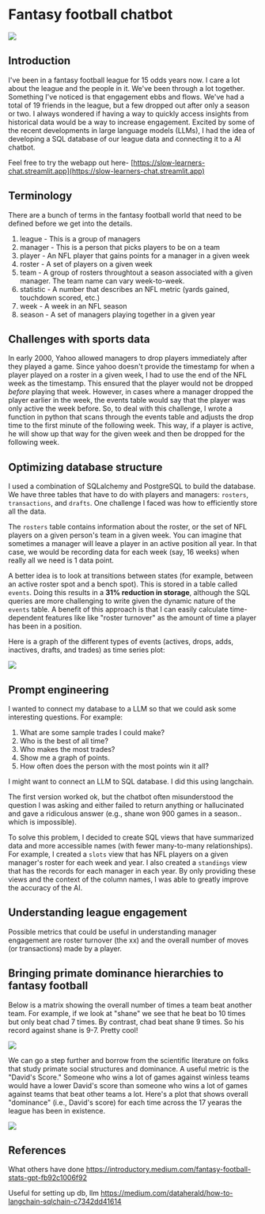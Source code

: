 # Fantasy football chatbot

<!-- ![](assets/dalle_turtle.jpg) -->
![](assets/dalle_logo2.jpg)
<!-- ![](assets/dalle_logo3.webp) -->

## Introduction

I've been in a fantasy football league for 15 odds years now. I care a lot about the league and the people in it. We've been through a lot together. Something I've noticed is that engagement ebbs and flows. We've had a total of 19 friends in the league, but a few dropped out after only a season or two. I always wondered if having a way to quickly access insights from historical data would be a way to increase engagement. Excited by some of the recent developments in large language models (LLMs), I had the idea of developing a SQL database of our league data and connecting it to a AI chatbot.

Feel free to try the webapp out here- [https://slow-learners-chat.streamlit.app](https://slow-learners-chat.streamlit.app)

## Terminology

There are a bunch of terms in the fantasy football world that need to be defined before we get into the details.

1. league - This is a group of managers
2. manager - This is a person that picks players to be on a team
3. player - An NFL player that gains points for a manager in a given week
4. roster - A set of players on a given week
5. team - A group of rosters throughtout a season associated with a given manager. The team name can vary week-to-week. 
6. statistic - A number that describes an NFL metric (yards gained, touchdown scored, etc.)
7. week - A week in an NFL season
8. season - A set of managers playing together in a given year

## Challenges with sports data

<!-- talk about database normalization maybe (1NF, 2NF, 3NF compliant) -->

In early 2000, Yahoo allowed managers to drop players immediately after they played a game. Since yahoo doesn't provide the timestamp for when a player played on a roster in a given week, I had to use the end of the NFL week as the timestamp. This ensured that the player would not be dropped _before_ playing that week. However, in cases where a manager dropped the player earlier in the week, the events table would say that the player was only active the week before. So, to deal with this challenge, I wrote a function in python that scans through the events table and adjusts the drop time to the first minute of the following week. This way, if a player is active, he will show up that way for the given week and then be dropped for the following week.

## Optimizing database structure

I used a combination of SQLalchemy and PostgreSQL to build the database. We have three tables that have to do with players and managers: `rosters`, `transactions`, and `drafts`. One challenge I faced was how to efficiently store all the data.

The `rosters` table contains information about the roster, or the set of NFL players on a given person's team in a given week. You can imagine that sometimes a manager will leave a player in an active position all year. In that case, we would be recording data for each week (say, 16 weeks) when really all we need is 1 data point.

A better idea is to look at transitions between states (for example, between an active roster spot and a bench spot). This is stored in a table called `events`. Doing this results in a __31% reduction in storage__, although the SQL queries are more challenging to write given the dynamic nature of the `events` table. A benefit of this approach is that I can easily calculate time-dependent features like like "roster turnover" as the amount of time a player has been in a position.

Here is a graph of the different types of events (actives, drops, adds, inactives, drafts, and trades) as time series plot:

![](figures/transaction_type_yearly_count.png)

## Prompt engineering

I wanted to connect my database to a LLM so that we could ask some interesting questions. For example:
1. What are some sample trades I could make?
2. Who is the best of all time?
3. Who makes the most trades?
4. Show me a graph of points.
5. How often does the person with the most points win it all?

I might want to connect an LLM to SQL database. I did this using langchain.

The first version worked ok, but the chatbot often misunderstood the question I was asking and either failed to return anything or hallucinated and gave a ridiculous answer (e.g., shane won 900 games in a season.. which is impossible).

To solve this problem, I decided to create SQL views that have summarized data and more accessible names (with fewer many-to-many relationships). For example, I created a `slots` view that has NFL players on a given manager's roster for each week and year. I also created a `standings` view that has the records for each manager in each year. By only providing these views and the context of the column names, I was able to greatly improve the accuracy of the AI.

## Understanding league engagement

Possible metrics that could be useful in understanding manager engagement are roster turnover (the xx) and the overall number of moves (or transactions) made by a player.

## Bringing primate dominance hierarchies to fantasy football

Below is a matrix showing the overall number of times a team beat another team. For example, if we look at "shane" we see that he beat bo 10 times but only beat chad 7 times. By contrast, chad beat shane 9 times. So his record against shane is 9-7. Pretty cool!

![](figures/dominance_matrix.png)

We can go a step further and borrow from the scientific literature on folks that study primate social structures and dominance. A useful metric is the "David's Score." Someone who wins a lot of games against winless teams would have a lower David's score than someone who wins a lot of games against teams that beat other teams a lot. Here's a plot that shows overall "dominance" (i.e., David's score) for each time across the 17 yearas the league has been in existence.

![](figures/davids.png)


## References

What others have done
https://introductory.medium.com/fantasy-football-stats-gpt-fb92c1006f92

Useful for setting up db, llm
https://medium.com/dataherald/how-to-langchain-sqlchain-c7342dd41614


